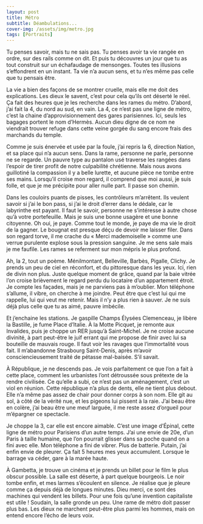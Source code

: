 ```yaml
---
layout: post
title: Métro
subtitle: Déambulations...
cover-img: /assets/img/metro.jpg
tags: [Portraits]
---
```


Tu penses savoir, mais tu ne sais pas. Tu penses avoir ta vie rangée en ordre, sur des rails comme on dit. Et puis tu découvres un jour que tu as tout construit sur un échafaudage de mensonges. Toutes tes illusions s’effondrent en un instant. Ta vie n’a aucun sens, et tu n’es même pas celle que tu pensais être. 

La vie a bien des façons de se montrer cruelle, mais elle me doit des explications. Les dieux le savent, c’est pour cela qu’ils ont déserté le réel. Ça fait des heures que je les recherche dans les rames du métro. D’abord, j’ai fait la 4, du nord au sud, en vain. La 4, ce n’est pas une ligne de métro, c’est la chaine d’approvisionnement des gares parisiennes. Ici, seuls les bagages portent le nom d’Hermès. Aucun dieu digne de ce nom ne viendrait trouver refuge dans cette veine gorgée du sang encore frais des marchands du temple.

Comme je suis énervée et usée par la foule, j’ai repris la 6, direction Nation, et sa place qui n’a aucun sens. Dans la rame, personne ne parle, personne ne se regarde. Un pauvre type au pantalon usé traverse les rangées dans l’espoir de tirer profit de notre culpabilité chrétienne. Mais nous avons guillotiné la compassion il y a belle lurette, et aucune pièce ne tombe entre ses mains. Lorsqu’il croise mon regard, il comprend que moi aussi, je suis folle, et que je me précipite pour aller nulle part. Il passe son chemin.

Dans les couloirs puants de pisses, les contrôleurs m’arrêtent. Ils veulent savoir si j’ai le bon pass, si j’ai le droit d’errer dans le dédale, car le labyrinthe est payant. Il faut le savoir, personne ne s’intéresse à autre chose qu’à votre portefeuille. Mais je suis une bonne usagère et une bonne citoyenne. Oh oui, je paye. Comme tout le monde, je paye de ma vie le droit de la gagner. Le bougnat est presque déçu de devoir me laisser filer. Dans son regard torve, il me crache du « Merci mademoiselle » comme une verrue purulente explose sous la pression sanguine. Je me sens sale mais je me faufile. Les rames se referment sur mon mépris le plus profond.

Ah, la 2, tout un poème. Ménilmontant, Belleville, Barbès, Pigalle, Clichy. Je prends un peu de ciel en réconfort, et du pittoresque dans les yeux. Ici, rien de divin non plus. Juste quelque moment de grâce, quand par la baie vitrée l’on croise brièvement le regard perdu du locataire d’un appartement étroit. Je compte les façades, mais je ne parviens pas à m’oublier. Mon téléphone s’allume, il vibre, on cherche à me joindre. Peut être que c’est lui qui me rappelle, lui qui veut me retenir. Mais il n’y a plus rien à sauver. Je ne suis déjà plus celle que tu as aimé, pauvre imbécile.

Et j’enchaine les stations. Je gaspille Champs Élysées Clemenceau, je libère la Bastille, je fume Place d’Italie. À la Motte Picquet, je remonte aux Invalides, puis je choppe un RER jusqu’à Saint-Michel. Je ne croise aucune divinité, à part peut-être le juif errant qui me propose de finir avec lui sa bouteille de mauvais rouge. Il faut voir les ravages que l’immortalité vous fait. Il m’abandonne Strasbourg Saint-Denis, après m’avoir consciencieusement traité de pétasse mal-baisée. S’il savait. 

À République, je ne descends pas. Je vois parfaitement ce que l’on a fait à cette place, comment les urbanistes l’ont détroussée sous prétexte de la rendre civilisée. Ce qu’elle a subi, ce n’est pas un aménagement, c’est un viol en réunion. Cette république n’a plus de dents, elle ne tient plus debout. Elle n’a même pas assez de chair pour donner corps à son nom. Elle git au sol, à côté de la vérité nue, et les pigeons lui pissent à la raie. J’ai beau être en colère, j’ai beau être une meuf larguée, il me reste assez d’orgueil pour m’épargner ce spectacle.

Je choppe la 3, car elle est encore aimable. C’est une image d’Épinal, cette ligne de métro pour Parisiens d’un autre temps. J’ai une envie de 20e, d’un Paris à taille humaine, que l’on pourrait glisser dans sa poche quand on a fini avec elle. Mon téléphone a fini de vibrer. Plus de batterie. Putain, j’ai enfin envie de pleurer. Ça fait 5 heures mes yeux accumulent. Lorsque le barrage va céder, gare à la marée haute.

À Gambetta, je trouve un cinéma et je prends un billet pour le film le plus obscur possible. La salle est déserte, à part quelque bourgeois. Le noir tombe enfin, et mes larmes s’écoulent en silence. Je réalise que je pleure comme ça depuis déjà de longues minutes. Dieu merci, ce sont des machines qui vendent les billets. Pour une fois qu’une invention capitaliste est utile ! Soudain, la salle gronde un peu. Une rame de métro doit passer plus bas. Les dieux ne marchent peut-être plus parmi les hommes, mais on entend encore l’écho de leurs voix.

